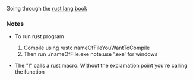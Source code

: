 Going through the [rust lang book](https://doc.rust-lang.org/stable/book/ch01-02-hello-world.html
)

### Notes
- To run rust program 
     1. Compile using rustc nameOfFileYouWantToCompile
     2. Then run ./nameOfFile.exe note:use '.exe' for windows

- The "!" calls a rust macro. Without the exclamation point you're calling the function

